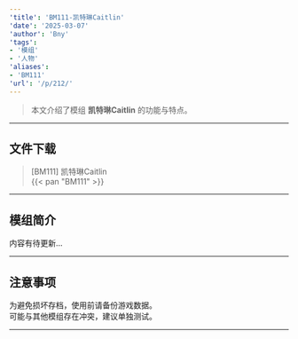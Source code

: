 ```yaml
---
'title': 'BM111-凯特琳Caitlin'
'date': '2025-03-07'
'author': 'Bny'
'tags':
- '模组'
- '人物'
'aliases':
- 'BM111'
'url': '/p/212/'
---
```


> 本文介绍了模组 **凯特琳Caitlin** 的功能与特点。

---

## 文件下载

> [BM111] 凯特琳Caitlin  
{{< pan "BM111" >}}  

---

## 模组简介

>  
内容有待更新...  

---

## 注意事项

>  
为避免损坏存档，使用前请备份游戏数据。  
可能与其他模组存在冲突，建议单独测试。  

---

